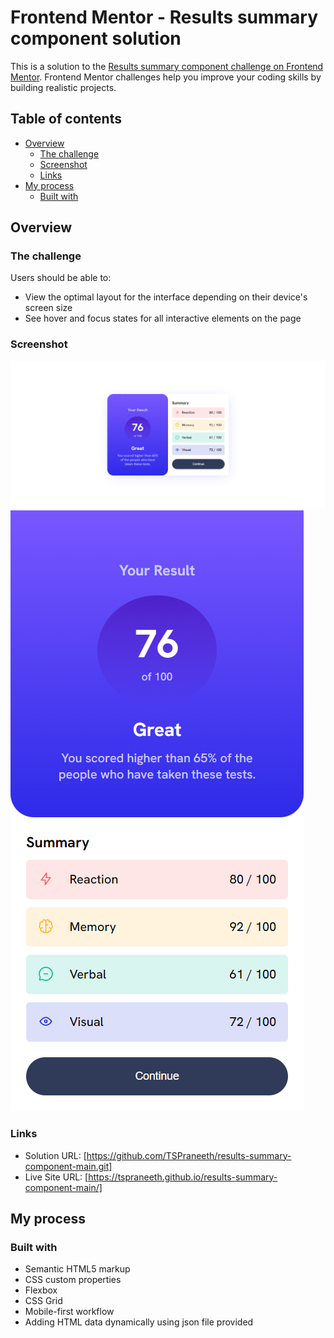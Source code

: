 # Frontend Mentor - Results summary component solution

This is a solution to the [Results summary component challenge on Frontend Mentor](https://www.frontendmentor.io/challenges/results-summary-component-CE_K6s0maV). Frontend Mentor challenges help you improve your coding skills by building realistic projects. 

## Table of contents

- [Overview](#overview)
  - [The challenge](#the-challenge)
  - [Screenshot](#screenshot)
  - [Links](#links)
- [My process](#my-process)
  - [Built with](#built-with)

## Overview

### The challenge

Users should be able to:

- View the optimal layout for the interface depending on their device's screen size
- See hover and focus states for all interactive elements on the page

### Screenshot

![](./desktop.png)
![](./mobile.png)

### Links

- Solution URL: [https://github.com/TSPraneeth/results-summary-component-main.git]
- Live Site URL: [https://tspraneeth.github.io/results-summary-component-main/]

## My process

### Built with

- Semantic HTML5 markup
- CSS custom properties
- Flexbox
- CSS Grid
- Mobile-first workflow
- Adding HTML data dynamically using json file provided